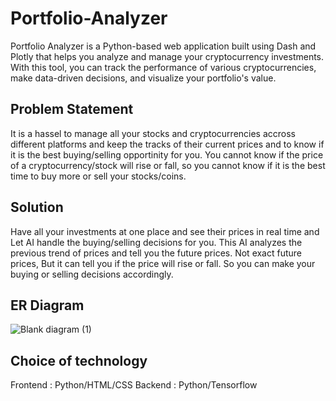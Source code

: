 # Portfolio-Analyzer
Portfolio Analyzer is a Python-based web application built using Dash and Plotly that helps you analyze and manage your cryptocurrency investments. With this tool, you can track the performance of various cryptocurrencies, make data-driven decisions, and visualize your portfolio's value.

## Problem Statement
It is a hassel to manage all your stocks and cryptocurrencies accross different platforms and keep the tracks of their current prices and to know if it is the best buying/selling opportinity for you. You cannot know if the price of a cryptocurrency/stock will rise or fall, so you cannot know if it is the best time to buy more or sell your stocks/coins.

## Solution
Have all your investments at one place and see their prices in real time and Let AI handle the buying/selling decisions for you. This AI analyzes the previous trend of prices and tell you the future prices. Not exact future prices, But it can tell you if  the price will rise or fall. So you can make your buying or selling decisions accordingly.

## ER Diagram

![Blank diagram (1)](https://github.com/Mrinal-exe/Portfolio-Analyzer/assets/73127958/65808a43-c050-4919-9cda-06a87f6d7a9a)

## Choice of technology
Frontend : Python/HTML/CSS
Backend : Python/Tensorflow

